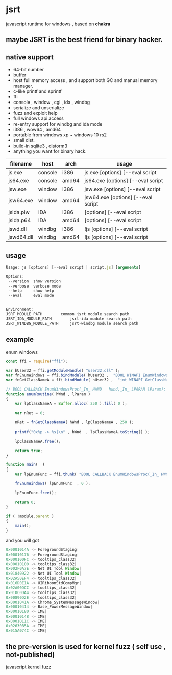 # jsrt
javascript runtime for windows , based on **chakra**

## maybe JSRT is the best friend for binary hacker.

## native support
* 64-bit number
* buffer
* host full memory access , and support both GC and manual memory manager.
* c-like printf and sprintf
* ffi
* console , window , cgi , ida , windbg
* serialize and unserialize
* fuzz and exploit help
* full windows api access
* re-entry support for windbg and ida mode
* i386 , wow64 , amd64
* portable from windows xp ~ windows 10 rs2
* small dist.
* build-in sqlite3 , distorm3
* anything you want for binary hack.


| filename | host | arch  | usage |
| ------| ------ | ------ |------ | 
| js.exe  | console | i386  | js.exe [options] [--eval script | script.js] [arguments] 
| js64.exe  | console | amd64  | js64.exe [options] [--eval script | script.js] [arguments] 
| jsw.exe  | window | i386  | jsw.exe [options] [--eval script | script.js] [arguments]|  
| jsw64.exe  | window | amd64  | jsw64.exe [options] [--eval script | script.js] [arguments]  
| jsida.plw  | IDA | i386  | [options] [--eval script | script.js] [arguments]  
| jsida.p64  | IDA | amd64  | [options] [--eval script | script.js] [arguments]  
| jswd.dll  | windbg | i386  | !js [options] [--eval script | script.js] [arguments] 
| jswd64.dll  | windbg | amd64  | !js [options] [--eval script | script.js] [arguments]  


## usage
```javascript
Usage: js [options] [--eval script | script.js] [arguments]

Options: 
 --version	show version
 --verbose	verbose mode
 --help		show help
 --eval		eval mode


Environment: 
JSRT_MODULE_PATH		common jsrt module search path
JSRT_IDA_MODULE_PATH		jsrt-ida module search path
JSRT_WINDBG_MODULE_PATH		jsrt-windbg module search path
```

## example
enum windows

```javascript
const ffi = require("ffi");

var hUser32 = ffi.getModuleHandle( "user32.dll" );
var fnEnumWindows = ffi.bindModule( hUser32 ,  "BOOL WINAPI EnumWindows(_In_ void* lpEnumFunc,_In_ LPARAM      lParam); "  );
var fnGetClassNameA = ffi.bindModule( hUser32 ,  "int WINAPI GetClassNameA(_In_  HWND   hWnd,_Out_ LPTSTR lpClassName,_In_  int    nMaxCount);"  );

// BOOL CALLBACK EnumWindowsProc(_In_ HWND   hwnd,_In_ LPARAM lParam);
function enumRoutine( hWnd , lParam )
{
	var lpClassNameA = Buffer.alloc( 250 ).fill( 0 );

	var nRet = 0;
	
	nRet = fnGetClassNameA( hWnd , lpClassNameA , 250 );
	
	printf("0x%p -> %s|\n" , hWnd  , lpClassNameA.toString() );
	
	lpClassNameA.free();

	return true;
}

function main(  )
{
	var lpEnumFunc = ffi.thunk( "BOOL CALLBACK EnumWindowsProc(_In_ HWND   hwnd,_In_ LPARAM lParam);" ,  enumRoutine  );

	fnEnumWindows( lpEnumFunc  , 0 );

	lpEnumFunc.free();
	
	return 0;
}

if ( !module.parent )
{
	main();
}
```

and you will got
```javascript
0x0001014A -> ForegroundStaging|
0x00010176 -> ForegroundStaging|
0x000100FC -> tooltips_class32|
0x00010100 -> tooltips_class32|
0x002F0A7E -> Net UI Tool Window|
0x01840922 -> Net UI Tool Window|
0x02A50EF4 -> tooltips_class32|
0x016D0E1A -> UIRibbonStdCompMgr|
0x02A00DCC -> tooltips_class32|
0x010C0DA4 -> tooltips_class32|
0x00890D2E -> tooltips_class32|
0x0001041A -> Chrome_SystemMessageWindow|
0x00010414 -> Base_PowerMessageWindow|
0x00010180 -> IME|
0x00010148 -> IME|
0x0001011C -> IME|
0x02630B5A -> IME|
0x015A074C -> IME|
```


## the pre-version is used for kernel fuzz ( self use , not-published)
[javascript kernel fuzz](https://github.com/tinysec/public/tree/master/FuzzWindowsKernelViaJavascript)


